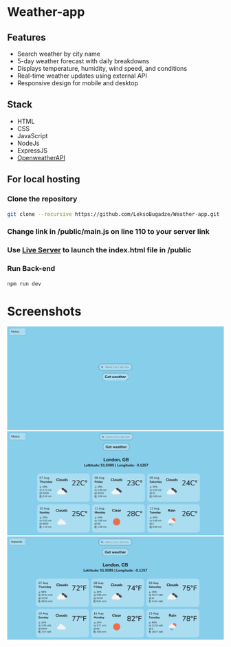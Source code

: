 # Weather-app

## Features

- Search weather by city name
- 5-day weather forecast with daily breakdowns
- Displays temperature, humidity, wind speed, and conditions
- Real-time weather updates using external API
- Responsive design for mobile and desktop

## Stack

- HTML
- CSS
- JavaScript
- NodeJs
- ExpressJS
- [OpenweatherAPI](https://openweathermap.org)

## For local hosting

### Clone the repository

```bash
git clone --recursive https://github.com/LeksoBugadze/Weather-app.git
```

### Change link in /public/main.js on line 110 to your server link

### Use [Live Server](https://marketplace.visualstudio.com/items?itemName=ritwickdey.LiveServer) to launch the index.html file in /public

### Run Back-end

```bash
npm run dev
```

# Screenshots

![screenshot-1](./public/screenshot-1.png)
![screenshot-2](./public/screenshot-2.png)
![screenshot-3](./public/screenshot-3.png)
